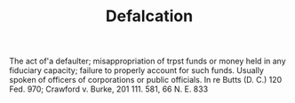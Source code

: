---
title: Defalcation
letter: D
permalink: "/definitions/bld-defalcation.html"
body: The act of'a defaulter; misappropriation of trpst funds or money held in any
  fiduciary capacity; failure to properly account for such funds. Usually spoken of
  officers of corporations or public officials. In re Butts (D. C.) 120 Fed. 970;
  Crawford v. Burke, 201 111. 581, 66 N. E. 833
published_at: '2018-07-07'
source: Black's Law Dictionary 2nd Ed (1910)
layout: post
---